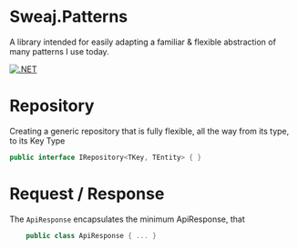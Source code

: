 # Sweaj.Patterns
A library intended for easily adapting a familiar & flexible abstraction of many patterns I use today.

[![.NET](https://github.com/Reapism/Sweaj.Patterns/actions/workflows/dotnet.yml/badge.svg)](https://github.com/Reapism/Sweaj.Patterns/actions/workflows/dotnet.yml)

# Repository
Creating a generic repository that is fully flexible, all the way from its type, to its Key Type

```csharp
public interface IRepository<TKey, TEntity> { }
```

# Request / Response
The `ApiResponse` encapsulates the minimum ApiResponse, that 
```csharp
    public class ApiResponse { ... }
```
